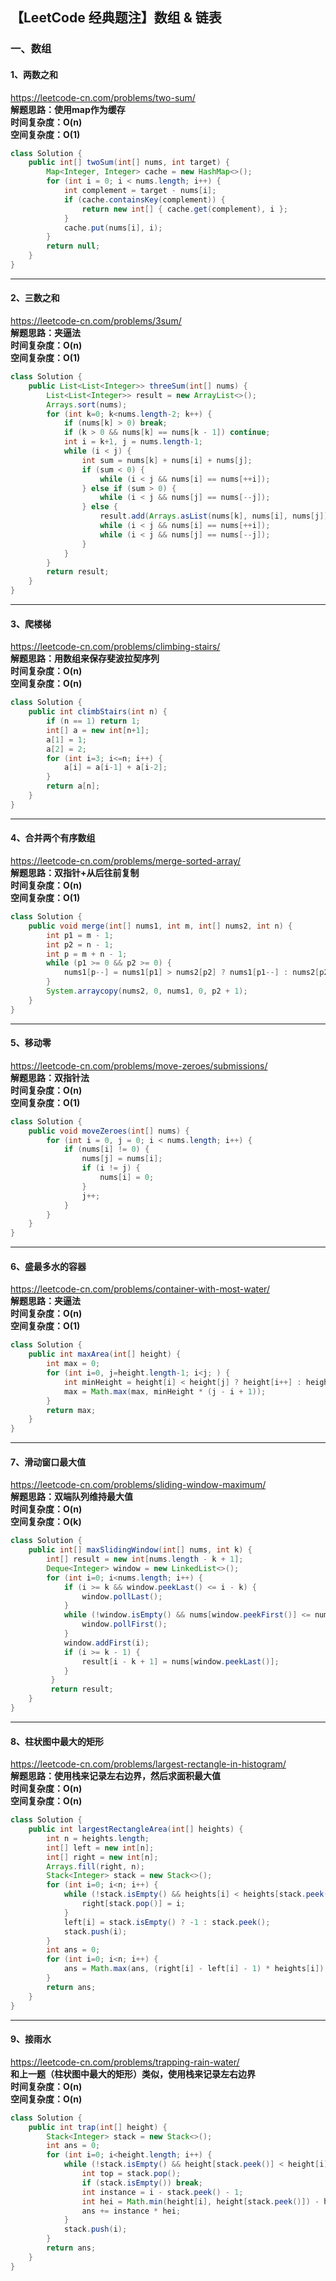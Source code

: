 ## 【LeetCode 经典题注】数组 & 链表
### 一、数组
#### 1、两数之和
https://leetcode-cn.com/problems/two-sum/
<br/>**解题思路：使用map作为缓存
<br/>时间复杂度：O(n)
<br/>空间复杂度：O(1)**
```java
class Solution {
    public int[] twoSum(int[] nums, int target) {
        Map<Integer, Integer> cache = new HashMap<>();
        for (int i = 0; i < nums.length; i++) {
            int complement = target - nums[i];
            if (cache.containsKey(complement)) {
                return new int[] { cache.get(complement), i };
            }
            cache.put(nums[i], i);
        }
        return null;
    }
}
```
----
#### 2、三数之和
https://leetcode-cn.com/problems/3sum/
<br/>**解题思路：夹逼法
<br/>时间复杂度：O(n)
<br/>空间复杂度：O(1)**
```java
class Solution {
    public List<List<Integer>> threeSum(int[] nums) {
        List<List<Integer>> result = new ArrayList<>();
        Arrays.sort(nums);
        for (int k=0; k<nums.length-2; k++) {
            if (nums[k] > 0) break;
            if (k > 0 && nums[k] == nums[k - 1]) continue;
            int i = k+1, j = nums.length-1;
            while (i < j) {
                int sum = nums[k] + nums[i] + nums[j];
                if (sum < 0) {
                    while (i < j && nums[i] == nums[++i]);
                } else if (sum > 0) {
                    while (i < j && nums[j] == nums[--j]);
                } else {
                    result.add(Arrays.asList(nums[k], nums[i], nums[j]));
                    while (i < j && nums[i] == nums[++i]);
                    while (i < j && nums[j] == nums[--j]);
                }
            }
        }
        return result;
    }
}
```
----
#### 3、爬楼梯
https://leetcode-cn.com/problems/climbing-stairs/
<br/>**解题思路：用数组来保存斐波拉契序列
<br/>时间复杂度：O(n)
<br/>空间复杂度：O(n)**
```java
class Solution {
    public int climbStairs(int n) {
        if (n == 1) return 1;
        int[] a = new int[n+1];
        a[1] = 1;
        a[2] = 2;
        for (int i=3; i<=n; i++) {
            a[i] = a[i-1] + a[i-2];
        }
        return a[n];
    }
}
```
----
#### 4、合并两个有序数组
https://leetcode-cn.com/problems/merge-sorted-array/
<br/>**解题思路：双指针+从后往前复制
<br/>时间复杂度：O(n)
<br/>空间复杂度：O(1)**
```java
class Solution {
    public void merge(int[] nums1, int m, int[] nums2, int n) {
        int p1 = m - 1;
        int p2 = n - 1;
        int p = m + n - 1;
        while (p1 >= 0 && p2 >= 0) {
            nums1[p--] = nums1[p1] > nums2[p2] ? nums1[p1--] : nums2[p2--];
        }
        System.arraycopy(nums2, 0, nums1, 0, p2 + 1);
    }
}
```
----
#### 5、移动零
https://leetcode-cn.com/problems/move-zeroes/submissions/
<br/>**解题思路：双指针法
<br/>时间复杂度：O(n)
<br/>空间复杂度：O(1)**
```java
class Solution {
    public void moveZeroes(int[] nums) {
        for (int i = 0, j = 0; i < nums.length; i++) {
            if (nums[i] != 0) {
                nums[j] = nums[i];
                if (i != j) {
                    nums[i] = 0;
                }
                j++;
            }
        }
    }
}
```
----
#### 6、盛最多水的容器
https://leetcode-cn.com/problems/container-with-most-water/
<br/>**解题思路：夹逼法
<br/>时间复杂度：O(n)
<br/>空间复杂度：O(1)**
```java
class Solution {
    public int maxArea(int[] height) {
        int max = 0;
        for (int i=0, j=height.length-1; i<j; ) {
            int minHeight = height[i] < height[j] ? height[i++] : height[j--];
            max = Math.max(max, minHeight * (j - i + 1));
        }
        return max;
    }
}
```
----
#### 7、滑动窗口最大值
https://leetcode-cn.com/problems/sliding-window-maximum/
<br/>**解题思路：双端队列维持最大值
<br/>时间复杂度：O(n)
<br/>空间复杂度：O(k)**
```java
class Solution {
    public int[] maxSlidingWindow(int[] nums, int k) {
        int[] result = new int[nums.length - k + 1];
        Deque<Integer> window = new LinkedList<>();
        for (int i=0; i<nums.length; i++) {
            if (i >= k && window.peekLast() <= i - k) {
                window.pollLast();
            }
            while (!window.isEmpty() && nums[window.peekFirst()] <= nums[i]) {
                window.pollFirst();
            }
            window.addFirst(i);
            if (i >= k - 1) {
                result[i - k + 1] = nums[window.peekLast()];
            }
         }
         return result;
    }
}
```
----
#### 8、柱状图中最大的矩形
https://leetcode-cn.com/problems/largest-rectangle-in-histogram/
<br/>**解题思路：使用栈来记录左右边界，然后求面积最大值
<br/>时间复杂度：O(n)
<br/>空间复杂度：O(n)**
```java
class Solution {
    public int largestRectangleArea(int[] heights) {
        int n = heights.length;
        int[] left = new int[n];
        int[] right = new int[n];
        Arrays.fill(right, n);
        Stack<Integer> stack = new Stack<>();
        for (int i=0; i<n; i++) {
            while (!stack.isEmpty() && heights[i] < heights[stack.peek()]) {
                right[stack.pop()] = i;
            }
            left[i] = stack.isEmpty() ? -1 : stack.peek();
            stack.push(i);
        }
        int ans = 0;
        for (int i=0; i<n; i++) {
            ans = Math.max(ans, (right[i] - left[i] - 1) * heights[i]);
        }
        return ans;
    }
}
```
----
#### 9、接雨水
https://leetcode-cn.com/problems/trapping-rain-water/
<br/>**和上一题（柱状图中最大的矩形）类似，使用栈来记录左右边界
<br/>时间复杂度：O(n)
<br/>空间复杂度：O(n)**
```java
class Solution {
    public int trap(int[] height) {
        Stack<Integer> stack = new Stack<>();
        int ans = 0;
        for (int i=0; i<height.length; i++) {
            while (!stack.isEmpty() && height[stack.peek()] < height[i]) {
                int top = stack.pop();
                if (stack.isEmpty()) break;
                int instance = i - stack.peek() - 1;
                int hei = Math.min(height[i], height[stack.peek()]) - height[top];
                ans += instance * hei;
            }
            stack.push(i);
        }
        return ans;
    }
}
```